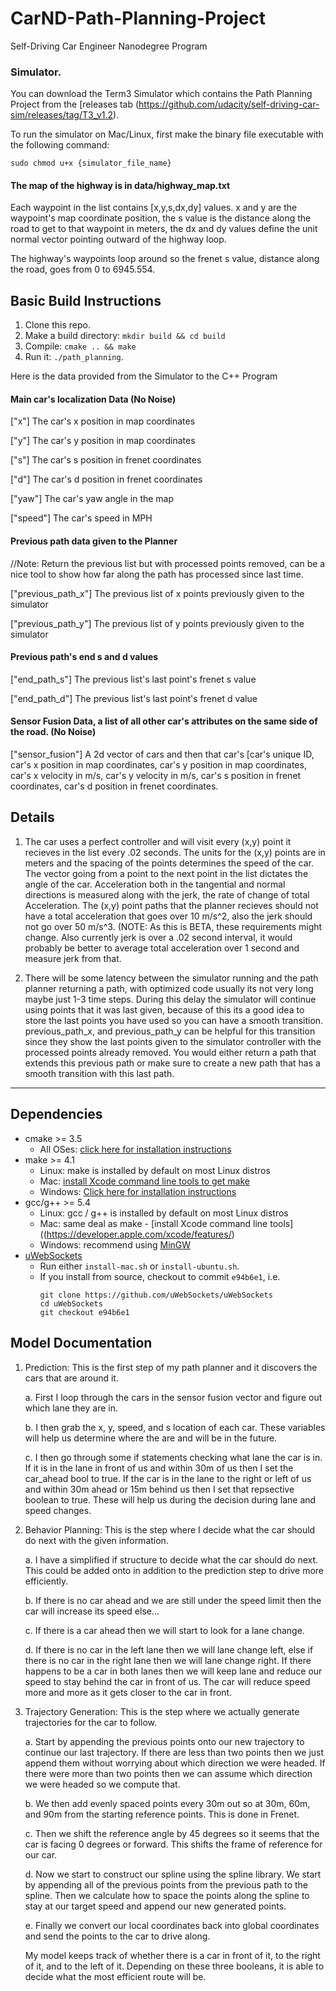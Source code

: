 # CarND-Path-Planning-Project
Self-Driving Car Engineer Nanodegree Program
   
### Simulator.
You can download the Term3 Simulator which contains the Path Planning Project from the [releases tab (https://github.com/udacity/self-driving-car-sim/releases/tag/T3_v1.2).  

To run the simulator on Mac/Linux, first make the binary file executable with the following command:
```shell
sudo chmod u+x {simulator_file_name}
```

#### The map of the highway is in data/highway_map.txt
Each waypoint in the list contains  [x,y,s,dx,dy] values. x and y are the waypoint's map coordinate position, the s value is the distance along the road to get to that waypoint in meters, the dx and dy values define the unit normal vector pointing outward of the highway loop.

The highway's waypoints loop around so the frenet s value, distance along the road, goes from 0 to 6945.554.

## Basic Build Instructions

1. Clone this repo.
2. Make a build directory: `mkdir build && cd build`
3. Compile: `cmake .. && make`
4. Run it: `./path_planning`.

Here is the data provided from the Simulator to the C++ Program

#### Main car's localization Data (No Noise)

["x"] The car's x position in map coordinates

["y"] The car's y position in map coordinates

["s"] The car's s position in frenet coordinates

["d"] The car's d position in frenet coordinates

["yaw"] The car's yaw angle in the map

["speed"] The car's speed in MPH

#### Previous path data given to the Planner

//Note: Return the previous list but with processed points removed, can be a nice tool to show how far along
the path has processed since last time. 

["previous_path_x"] The previous list of x points previously given to the simulator

["previous_path_y"] The previous list of y points previously given to the simulator

#### Previous path's end s and d values 

["end_path_s"] The previous list's last point's frenet s value

["end_path_d"] The previous list's last point's frenet d value

#### Sensor Fusion Data, a list of all other car's attributes on the same side of the road. (No Noise)

["sensor_fusion"] A 2d vector of cars and then that car's [car's unique ID, car's x position in map coordinates, car's y position in map coordinates, car's x velocity in m/s, car's y velocity in m/s, car's s position in frenet coordinates, car's d position in frenet coordinates. 

## Details

1. The car uses a perfect controller and will visit every (x,y) point it recieves in the list every .02 seconds. The units for the (x,y) points are in meters and the spacing of the points determines the speed of the car. The vector going from a point to the next point in the list dictates the angle of the car. Acceleration both in the tangential and normal directions is measured along with the jerk, the rate of change of total Acceleration. The (x,y) point paths that the planner recieves should not have a total acceleration that goes over 10 m/s^2, also the jerk should not go over 50 m/s^3. (NOTE: As this is BETA, these requirements might change. Also currently jerk is over a .02 second interval, it would probably be better to average total acceleration over 1 second and measure jerk from that.

2. There will be some latency between the simulator running and the path planner returning a path, with optimized code usually its not very long maybe just 1-3 time steps. During this delay the simulator will continue using points that it was last given, because of this its a good idea to store the last points you have used so you can have a smooth transition. previous_path_x, and previous_path_y can be helpful for this transition since they show the last points given to the simulator controller with the processed points already removed. You would either return a path that extends this previous path or make sure to create a new path that has a smooth transition with this last path.

---

## Dependencies

* cmake >= 3.5
  * All OSes: [click here for installation instructions](https://cmake.org/install/)
* make >= 4.1
  * Linux: make is installed by default on most Linux distros
  * Mac: [install Xcode command line tools to get make](https://developer.apple.com/xcode/features/)
  * Windows: [Click here for installation instructions](http://gnuwin32.sourceforge.net/packages/make.htm)
* gcc/g++ >= 5.4
  * Linux: gcc / g++ is installed by default on most Linux distros
  * Mac: same deal as make - [install Xcode command line tools]((https://developer.apple.com/xcode/features/)
  * Windows: recommend using [MinGW](http://www.mingw.org/)
* [uWebSockets](https://github.com/uWebSockets/uWebSockets)
  * Run either `install-mac.sh` or `install-ubuntu.sh`.
  * If you install from source, checkout to commit `e94b6e1`, i.e.
    ```
    git clone https://github.com/uWebSockets/uWebSockets 
    cd uWebSockets
    git checkout e94b6e1
    ```

## Model Documentation

1. Prediction: This is the first step of my path planner and it discovers the cars that are around it. 

	a. First I loop through the cars in the sensor fusion vector and figure out which lane they are in. 
    
    b. I then grab the x, y, speed, and s location of each car. These variables will help us determine where the are and will be in the 	future.
    
    c. I then go through some if statements checking what lane the car is in. If it is in the lane in front of us and within 30m of us  	then I set the car_ahead bool to true. If the car is in the lane to the right or left of us and within 30m ahead or 15m behind us   	then I set that repsective boolean to true. These will help us during the decision during lane and speed changes.
    
2. Behavior Planning: This is the step where I decide what the car should do next with the given information.

	a. I have a simplified if structure to decide what the car should do next. This could be added onto in addition to the prediction   	step to drive more efficiently.
    
    b. If there is no car ahead and we are still under the speed limit then the car will increase its speed else...
    
    c. If there is a car ahead then we will start to look for a lane change.
    
    d. If there is no car in the left lane then we will lane change left, else if there is no car in the right lane then we will lane   	change right. If there happens to be a car in both lanes then we will keep lane and reduce our speed to stay behind the car in 		front of us. The car will reduce speed more and more as it gets closer to the car in front.
    
3. Trajectory Generation: This is the step where we actually generate trajectories for the car to follow.

	a. Start by appending the previous points onto our new trajectory to continue our last trajectory. If there are less than two 		points then we just append them without worrying about which direction we were headed. If there were more than two points then we   	can assume which direction we were headed so we compute that.
    
    b. We then add evenly spaced points every 30m out so at 30m, 60m, and 90m from the starting reference points. This is done in 		Frenet.
    
    c. Then we shift the reference angle by 45 degrees so it seems that the car is facing 0 degrees or forward. This shifts the frame   	of reference for our car.
    
    d. Now we start to construct our spline using the spline library. We start by appending all of the previous points from the 		previous path to the spline. Then we calculate how to space the points along the spline to stay at our target speed and append our  	new generated points.
    
    e. Finally we convert our local coordinates back into global coordinates and send the points to the car to drive along.
    
    
    My model keeps track of whether 	there is a car in front of it, to the right of it, and to the left of it. Depending on these three booleans, it is able to decide 		what the most efficient route will be.

